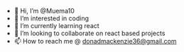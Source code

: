 - 👋 Hi, I’m @Muema10
- 👀 I’m interested in coding
- 🌱 I’m currently learning react
- 💞️ I’m looking to collaborate on react based projects
- 📫 How to reach me @ donadmackenzie36@gmail.com

<!---
Muema10/Muema10 is a ✨ special ✨ repository because its `README.md` (this file) appears on your GitHub profile.
You can click the Preview link to take a look at your changes.
--->
